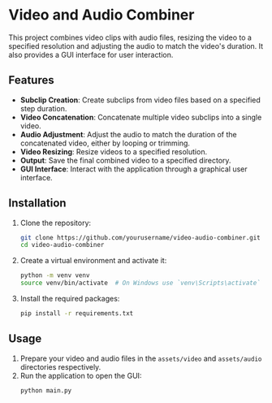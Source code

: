 # Video and Audio Combiner

This project combines video clips with audio files, resizing the video to a specified resolution and adjusting the audio to match the video's duration. It also provides a GUI interface for user interaction.

## Features

- **Subclip Creation**: Create subclips from video files based on a specified step duration.
- **Video Concatenation**: Concatenate multiple video subclips into a single video.
- **Audio Adjustment**: Adjust the audio to match the duration of the concatenated video, either by looping or trimming.
- **Video Resizing**: Resize videos to a specified resolution.
- **Output**: Save the final combined video to a specified directory.
- **GUI Interface**: Interact with the application through a graphical user interface.

## Installation

1. Clone the repository:
    ```sh
    git clone https://github.com/yourusername/video-audio-combiner.git
    cd video-audio-combiner
    ```

2. Create a virtual environment and activate it:
    ```sh
    python -m venv venv
    source venv/bin/activate  # On Windows use `venv\Scripts\activate`
    ```

3. Install the required packages:
    ```sh
    pip install -r requirements.txt
    ```

## Usage

1. Prepare your video and audio files in the `assets/video` and `assets/audio` directories respectively.
2. Run the application to open the GUI:
    ```sh
    python main.py
    ```
